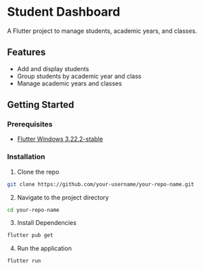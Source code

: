 # Student Dashboard

A Flutter project to manage students, academic years, and classes.

## Features

- Add and display students
- Group students by academic year and class
- Manage academic years and classes

## Getting Started

### Prerequisites

- [Flutter Windows 3.22.2-stable](https://storage.googleapis.com/flutter_infra_release/releases/stable/windows/flutter_windows_3.22.2-stable.zip)

### Installation

1. Clone the repo

```sh
git clone https://github.com/your-username/your-repo-name.git
```

2. Navigate to the project directory
```sh
cd your-repo-name
```

3. Install Dependencies
```sh
flutter pub get
```

4. Run the application
```sh
flutter run
```